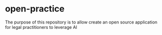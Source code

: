 # open-practice
The purpose of this repository is to allow create an open source application for legal practitioners to leverage AI
